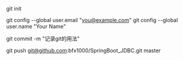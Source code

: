 git init

git config --global user.email "you@example.com"
git config --global user.name "Your Name"


git commit -m "记录git的用法"  

git push git@github.com:bfx1000/SpringBoot_JDBC.git master




